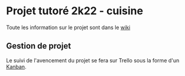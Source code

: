 # Projet tutoré 2k22 - cuisine

Toute les information sur le projet sont dans le [wiki](https://github.com/cbellec/api_cuisine_elasticsearch_rust/wiki/Projet-tutor%C3%A9-2k22)

## Gestion de projet

Le suivi de l'avencement du projet se fera sur Trello sous la forme d'un [Kanban](https://trello.com/b/SXOiDUvl/projet-tutor%C3%A9-2k22-cuisine).

